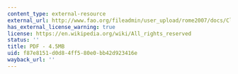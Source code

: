 ```yaml
---
content_type: external-resource
external_url: http://www.fao.org/fileadmin/user_upload/rome2007/docs/Climate%20Finance%20in%20the%20Urban%20context%20WB%20Issue%20brief%204.pdf
has_external_license_warning: true
license: https://en.wikipedia.org/wiki/All_rights_reserved
status: ''
title: PDF - 4.5MB
uid: f87e8151-d0d8-4ff5-80e0-bb42d923416e
wayback_url: ''
---
```

